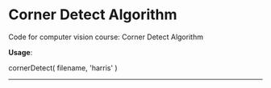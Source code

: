 # Corner Detect Algorithm 

Code for computer vision course: Corner Detect Algorithm

**Usage**:

cornerDetect( filename, 'harris' )

---

